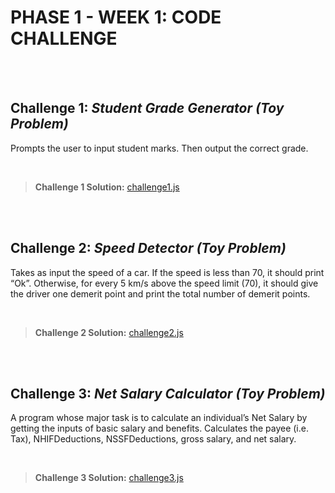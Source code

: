# PHASE 1 - WEEK 1: CODE CHALLENGE 

<br/><br/>

## **Challenge 1**: *Student Grade Generator (Toy Problem)*

Prompts the user to input student marks. Then output the correct grade.

<br/>

> **Challenge 1 Solution:** [challenge1.js](https://github.com/eugenemrg/phase-1-wk1-code-challenge/blob/main/challenge1.js)

<br/><br/>

## **Challenge 2**: *Speed Detector (Toy Problem)*

Takes as input the speed of a car. If the speed is less than 70, it should print “Ok”. Otherwise, for every 5 km/s above the speed limit (70), it should give the driver one demerit point and print the total number of demerit points.

<br/>

> **Challenge 2 Solution:** [challenge2.js](https://github.com/eugenemrg/phase-1-wk1-code-challenge/blob/main/challenge2.js)

<br/><br/>

## **Challenge 3**: *Net Salary Calculator (Toy Problem)*

A program whose major task is to calculate an individual’s Net Salary by getting the inputs of basic salary and benefits. Calculates the payee (i.e. Tax), NHIFDeductions, NSSFDeductions, gross salary, and net salary. 

<br/>

> **Challenge 3 Solution:** [challenge3.js](https://github.com/eugenemrg/phase-1-wk1-code-challenge/blob/main/challenge3.js)
